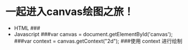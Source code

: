 
一起进入canvas绘图之旅！
====

* HTML
###<canvas id = 'canvas'></canvas>
* Javascript
###var canvas = document.getElementById('canvas');
###var context = canvas.getContext("2d");
###使用 context 进行绘制
